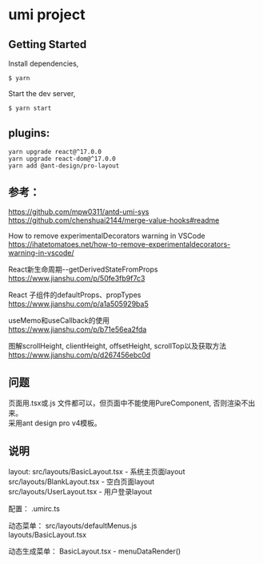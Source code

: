 # umi project

## Getting Started

Install dependencies,

```bash
$ yarn
```

Start the dev server,

```bash
$ yarn start
```

## plugins:
```
yarn upgrade react@^17.0.0
yarn upgrade react-dom@^17.0.0
yarn add @ant-design/pro-layout
```

## 参考：
https://github.com/mpw0311/antd-umi-sys  
https://github.com/chenshuai2144/merge-value-hooks#readme  


How to remove experimentalDecorators warning in VSCode  
https://ihatetomatoes.net/how-to-remove-experimentaldecorators-warning-in-vscode/  



React新生命周期--getDerivedStateFromProps  
https://www.jianshu.com/p/50fe3fb9f7c3

React 子组件的defaultProps、propTypes  
https://www.jianshu.com/p/a1a505929ba5

useMemo和useCallback的使用  
https://www.jianshu.com/p/b71e56ea2fda


图解scrollHeight, clientHeight, offsetHeight, scrollTop以及获取方法  
https://www.jianshu.com/p/d267456ebc0d

## 问题
页面用.tsx或.js 文件都可以，但页面中不能使用PureComponent, 否则渲染不出来。  
采用ant design pro v4模板。

## 说明
layout:
src/layouts/BasicLayout.tsx - 系统主页面layout  
src/layouts/BlankLayout.tsx - 空白页面layout  
src/layouts/UserLayout.tsx - 用户登录layout  

配置：
.umirc.ts

动态菜单：
src/layouts/defaultMenus.js  
layouts/BasicLayout.tsx  

动态生成菜单：
BasicLayout.tsx - menuDataRender()  
